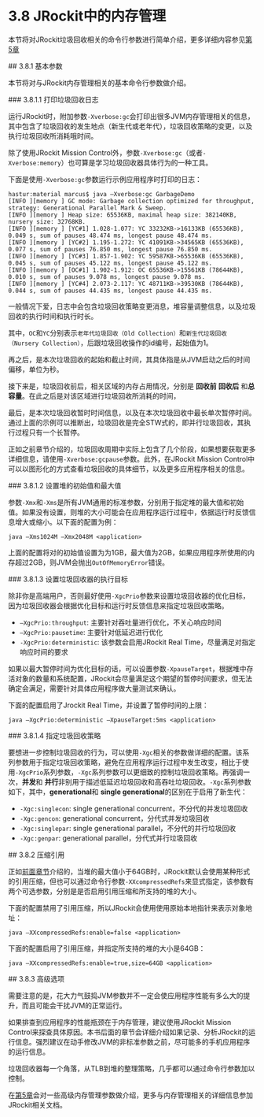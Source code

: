 # 3.8 JRockit中的内存管理

本节将对JRockit垃圾回收相关的命令行参数进行简单介绍，更多详细内容参见[第5章][1]

<a name="3.8.1" />
## 3.8.1 基本参数

本节将对与JRockit内存管理相关的基本命令行参数做介绍。

<a name="3.8.1.1" />
### 3.8.1.1 打印垃圾回收日志

运行JRockit时，附加参数`-Xverbose:gc`会打印出很多JVM内存管理相关的信息，其中包含了垃圾回收的发生地点（新生代或老年代），垃圾回收策略的变更，以及执行垃圾回收所消耗哦时间。

除了使用JRockit Mission Control外，参数`-Xverbose:gc`（或者`-Xverbose:memory`）也可算是学习垃圾回收器具体行为的一种工具。

下面是使用`-Xverbose:gc`参数运行示例应用程序时打印的日志：

    hastur:material marcus$ java –Xverbose:gc GarbageDemo
    [INFO ][memory ] GC mode: Garbage collection optimized for throughput, strategy: Generational Parallel Mark & Sweep.
    [INFO ][memory ] Heap size: 65536KB, maximal heap size: 382140KB, nursery size: 32768KB.
    [INFO ][memory ] [YC#1] 1.028-1.077: YC 33232KB->16133KB (65536KB), 0.049 s, sum of pauses 48.474 ms, longest pause 48.474 ms.
    [INFO ][memory ] [YC#2] 1.195-1.272: YC 41091KB->34565KB (65536KB), 0.077 s, sum of pauses 76.850 ms, longest pause 76.850 ms.
    [INFO ][memory ] [YC#3] 1.857-1.902: YC 59587KB->65536KB (65536KB), 0.045 s, sum of pauses 45.122 ms, longest pause 45.122 ms.
    [INFO ][memory ] [OC#1] 1.902-1.912: OC 65536KB->15561KB (78644KB), 0.010 s, sum of pauses 9.078 ms, longest pause 9.078 ms.
    [INFO ][memory ] [YC#4] 2.073-2.117: YC 48711KB->39530KB (78644KB), 0.044 s, sum of pauses 44.435 ms, longest pause 44.435 ms.

一般情况下爱，日志中会包含垃圾回收策略变更消息，堆容量调整信息，以及垃圾回收的执行时间和执行时长。

其中，`OC`和`YC`分别表示`老年代垃圾回收（Old Collection）`和`新生代垃圾回收（Nursery Collection）`，后跟垃圾回收操作的id编号，起始值为1。

再之后，是本次垃圾回收的起始和截止时间，其具体指是从JVM启动之后的时间偏移，单位为秒。

接下来是，垃圾回收前后，相关区域的内存占用情况，分别是 **回收前** **回收后** 和**总容量**。在此之后是对该区域进行垃圾回收所消耗的时间，

最后，是本次垃圾回收暂时时间信息，以及在本次垃圾回收中最长单次暂停时间。通过上面的示例可以推断出，垃圾回收是完全STW式的，即并行垃圾回收，其执行过程只有一个长暂停。

正如之前章节介绍的，垃圾回收周期中实际上包含了几个阶段，如果想要获取更多详细信息，请使用`-Xverbose:gcpause`参数。此外，在JRockit Mission Control中可以以图形化的方式查看垃圾回收的具体细节，以及更多应用程序相关的信息。

<a name="3.8.1.2" />
### 3.8.1.2 设置堆的初始值和最大值

参数`-Xmx`和`-Xms`是所有JVM通用的标准参数，分别用于指定堆的最大值和初始值。如果没有设置，则堆的大小可能会在应用程序运行过程中，依据运行时反馈信息增大或缩小。以下面的配置为例：

    java –Xms1024M –Xmx2048M <application>

上面的配置将对的初始值设置为为1GB，最大值为2GB，如果应用程序所使用的内存超过2GB，则JVM会抛出`OutOfMemoryError`错误。

<a name="3.8.1.3">
### 3.8.1.3 设置垃圾回收器的执行目标

除非你是高端用户，否则最好使用`-XgcPrio`参数来设置垃圾回收器的优化目标，因为垃圾回收器会根据优化目标和运行时反馈信息来指定垃圾回收策略。

* `–XgcPrio:throughput`: 主要针对吞吐量进行优化，不关心响应时间
* `–XgcPrio:pausetime`: 主要针对低延迟进行优化
* `-XgcPrio:deterministic`: 该参数会启用JRockit Real Time，尽量满足对指定响应时间的要求

如果以最大暂停时间为优化目标的话，可以设置参数`-XpauseTarget`，根据堆中存活对象的数量和系统配置，JRockit会尽量满足这个期望的暂停时间要求，但无法确定会满足，需要针对具体应用程序做大量测试来确认。

下面的配置启用了Jrockit Real Time，并设置了暂停时间的上限：

    java –XgcPrio:deterministic –XpauseTarget:5ms <application>

<a name="3.8.1.4" />
### 3.8.1.4 指定垃圾回收策略

要想进一步控制垃圾回收的行为，可以使用`-Xgc`相关的参数做详细的配置。该系列参数用于指定垃圾回收策略，避免在应用程序运行过程中发生改变，相比于使用`-XgcPrio`系列参数，`-Xgc`系列参数可以更细致的控制垃圾回收策略。再强调一次，**并发**和 **并行**非别用于描述低延迟垃圾回收和高吞吐垃圾回收。`-Xgc`系列参数如下，其中，**generational**和 **single generational**的区别在于启用了新生代：

* `-Xgc:singlecon`: single generational concurrent，不分代的并发垃圾回收
* `-Xgc:gencon`: generational concurrent，分代式并发垃圾回收
* `-Xgc:singlepar`: single generational parallel，不分代的并行垃圾回收
* `-Xgc:genpar`: generational parallel，分代式并行垃圾回收

<a name="3.8.2" />
## 3.8.2 压缩引用

正如[前面章节][2]介绍的，当堆的最大值小于64GB时，JRockit默认会使用某种形式的引用压缩，但也可以通过命令行参数`-XXcompressedRefs`来显式指定，该参数有两个可选参数，分别是是否启用引用压缩和所支持的堆的大小。

下面的配置禁用了引用压缩，所以JRockit会使用使用原始本地指针来表示对象地址：

    java –XXcompressedRefs:enable=false <application>

下面的配置启用了引用压缩，并指定所支持的堆的大小是64GB：

    java –XXcompressedRefs:enable=true,size=64GB <application>

<a name="3.8.3" />
## 3.8.3 高级选项

需要注意的是，花大力气鼓捣JVM参数并不一定会使应用程序性能有多么大的提升，而且可能会干扰JVM的正常运行。

如果排查到应用程序的性能瓶颈在于内存管理，建议使用JRockit Mission Control来探查具体原因。本书后面的章节会详细介绍如果记录、分析JRockit的运行信息。强烈建议在动手修改JVM的非标准参数之前，尽可能多的手机应用程序的运行信息。

垃圾回收器每一个角落，从TLB到堆的整理策略，几乎都可以通过命令行参数加以控制。

在[第5章][1]会对一些高级内存管理参数做介绍，更多与内存管理相关的详细信息参加JRockit相关文档。




[1]:    ../chap5/5.md
[2]:    ./3.4.md#3.4.2.2.1
